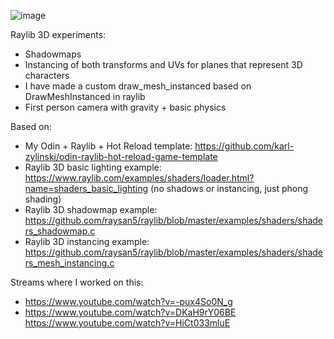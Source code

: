 ![image](https://github.com/user-attachments/assets/c5185abf-009b-4bc0-a799-9bfdcacd9537)

Raylib 3D experiments:
- Shadowmaps
- Instancing of both transforms and UVs for planes that represent 3D characters
- I have made a custom draw_mesh_instanced based on DrawMeshInstanced in raylib
- First person camera with gravity + basic physics

Based on:
- My Odin + Raylib + Hot Reload template: https://github.com/karl-zylinski/odin-raylib-hot-reload-game-template
- Raylib 3D basic lighting example: https://www.raylib.com/examples/shaders/loader.html?name=shaders_basic_lighting (no shadows or instancing, just phong shading)
- Raylib 3D shadowmap example: https://github.com/raysan5/raylib/blob/master/examples/shaders/shaders_shadowmap.c
- Raylib 3D instancing example: https://github.com/raysan5/raylib/blob/master/examples/shaders/shaders_mesh_instancing.c

Streams where I worked on this:
- https://www.youtube.com/watch?v=-pux4So0N_g
- https://www.youtube.com/watch?v=DKaH9rY06BE
  https://www.youtube.com/watch?v=HiCt033mluE
